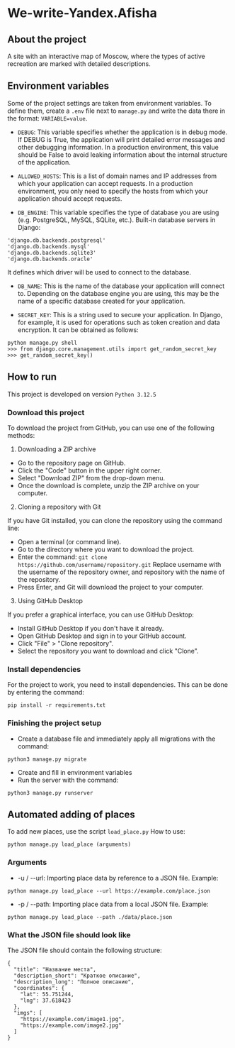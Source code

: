 # We-write-Yandex.Afisha
## About the project
A site with an interactive map of Moscow, where the types of active recreation are marked with detailed descriptions.
## Environment variables
Some of the project settings are taken from environment variables. To define them, create a `.env` file next to `manage.py` and write the data there in the format: `VARIABLE=value`.

- `DEBUG`:
This variable specifies whether the application is in debug mode. If DEBUG is True, the application will print detailed error messages and other debugging information. In a production environment, this value should be False to avoid leaking information about the internal structure of the application.

- `ALLOWED_HOSTS`:
This is a list of domain names and IP addresses from which your application can accept requests. In a production environment, you only need to specify the hosts from which your application should accept requests.

- `DB_ENGINE`:
This variable specifies the type of database you are using (e.g. PostgreSQL, MySQL, SQLite, etc.). Built-in database servers in Django:
```
'django.db.backends.postgresql'
'django.db.backends.mysql'
'django.db.backends.sqlite3'
'django.db.backends.oracle'
```
It defines which driver will be used to connect to the database.

- `DB_NAME`:
This is the name of the database your application will connect to. Depending on the database engine you are using, this may be the name of a specific database created for your application.

- `SECRET_KEY`:
This is a string used to secure your application. In Django, for example, it is used for operations such as token creation and data encryption.
It can be obtained as follows:
```
python manage.py shell
>>> from django.core.management.utils import get_random_secret_key
>>> get_random_secret_key()
```

## How to run
This project is developed on version `Python 3.12.5`

### Download this project
To download the project from GitHub, you can use one of the following methods:

1. Downloading a ZIP archive

- Go to the repository page on GitHub.
- Click the "Code" button in the upper right corner.
- Select "Download ZIP" from the drop-down menu.
- Once the download is complete, unzip the ZIP archive on your computer.

2. Cloning a repository with Git

If you have Git installed, you can clone the repository using the command line:
- Open a terminal (or command line).
- Go to the directory where you want to download the project.
- Enter the command:
`git clone https://github.com/username/repository.git`
Replace username with the username of the repository owner, and repository with the name of the repository.
- Press Enter, and Git will download the project to your computer.

3. Using GitHub Desktop

If you prefer a graphical interface, you can use GitHub Desktop:
- Install GitHub Desktop if you don't have it already.
- Open GitHub Desktop and sign in to your GitHub account.
- Click "File" > "Clone repository".
- Select the repository you want to download and click "Clone".
  
### Install dependencies
For the project to work, you need to install dependencies. This can be done by entering the command:
```
pip install -r requirements.txt
```

### Finishing the project setup
- Create a database file and immediately apply all migrations with the command:
```
python3 manage.py migrate
```
- Create and fill in environment variables
- Run the server with the command:
```
python3 manage.py runserver
```

## Automated adding of places
To add new places, use the script `load_place.py`
How to use:
```
python manage.py load_place (arguments)
```
### Arguments
- -u / --url:
Importing place data by reference to a JSON file. Example:
```
python manage.py load_place --url https://example.com/place.json
```
- -p / --path:
Importing place data from a local JSON file. Example:
```
python manage.py load_place --path ./data/place.json
```

### What the JSON file should look like
The JSON file should contain the following structure:
```
{
  "title": "Название места",
  "description_short": "Краткое описание",
  "description_long": "Полное описание",
  "coordinates": {
    "lat": 55.751244,
    "lng": 37.618423
  },
  "imgs": [
    "https://example.com/image1.jpg",
    "https://example.com/image2.jpg"
  ]
}
```
